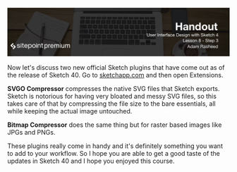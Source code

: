 ![](headings/8.3.png)

Now let's discuss two new official Sketch plugins that have come out as of the release of Sketch 40. Go to [sketchapp.com](http://sketchapp.com) and then open Extensions.

**SVGO Compressor** compresses the native SVG files that Sketch exports. Sketch is notorious for having very bloated and messy SVG files, so this takes care of that by compressing the file size to the bare essentials, all while keeping the actual image untouched.

**Bitmap Compressor** does the same thing but for raster based images like JPGs and PNGs.

These plugins really come in handy and it's definitely something you want to add to your workflow. So I hope you are able to get a good taste of the updates in Sketch 40 and I hope you enjoyed this course.
